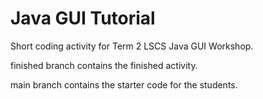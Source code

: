 # Java GUI Tutorial

Short coding activity for Term 2 LSCS Java GUI Workshop.

finished branch contains the finished activity.

main branch contains the starter code for the students.
